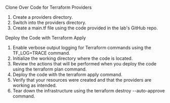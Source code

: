 
Clone Over Code for Terraform Providers
  1. Create a providers directory.
  2. Switch into the providers directory.
  3. Create a main.tf file using the code provided in the lab's GitHub repo.

Deploy the Code with Terraform Apply
   1. Enable verbose output logging for Terraform commands using the TF_LOG=TRACE command.
   2. Initialize the working directory where the code is located.
   3. Review the actions that will be performed when you deploy the code using the terraform plan command.
   4. Deploy the code with the terraform apply command.
   5. Verify that your resources were created and that the providers are working as intended.
   6. Tear down the infrastructure using the terraform destroy --auto-approve command.